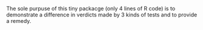 The sole purpuse of this tiny packacge (only 4 lines of R code) is to demonstrate 
a difference in verdicts made by 3 kinds of tests and to provide a remedy.
